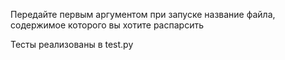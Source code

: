 Передайте первым аргументом при запуске название файла, содержимое которого вы хотите распарсить

Тесты реализованы в test.py